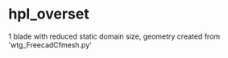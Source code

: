 # hpl_overset
1 blade with reduced static domain size, geometry created from 'wtg_FreecadCfmesh.py'
